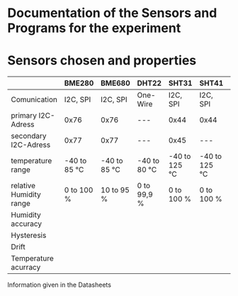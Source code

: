 Documentation of the Sensors and Programs for the experiment
===
# Sensors chosen and properties

||BME280|BME680|DHT22|SHT31|SHT41|SHT85|
|---|---|---|---|---|---|---|
|Comunication|I2C, SPI|I2C, SPI|One-Wire|I2C, SPI|I2C, SPI|I2C, SPI|
|primary I2C-Adress|0x76|0x76|---|0x44|0x44|0x44|
|secondary I2C-Adress|0x77|0x77|---|0x45|---|---|
|temperature range|-40 to 85 °C|-40 to 85 °C|-40 to 80 °C|-40 to 125 °C|-40 to 125 °C|n.g.|
|relative Humidity range|0 to 100 %|10 to 95 %|0 to 99,9 %|0 to 100 %|0 to 100 %|0 to 100 %|
|Humidity accuracy|||||||
|Hysteresis|||||||
|Drift||||||||
|Temperature acurracy|||||||
Information given in the Datasheets
